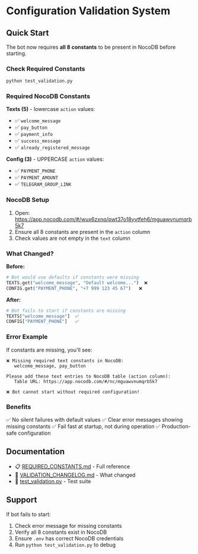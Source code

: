 # Configuration Validation System

## Quick Start

The bot now requires **all 8 constants** to be present in NocoDB before starting.

### Check Required Constants

```bash
python test_validation.py
```

### Required NocoDB Constants

**Texts (5)** - lowercase `action` values:
- ✅ `welcome_message`
- ✅ `pay_button`
- ✅ `payment_info`
- ✅ `success_message`
- ✅ `already_registered_message`

**Config (3)** - UPPERCASE `action` values:
- ✅ `PAYMENT_PHONE`
- ✅ `PAYMENT_AMOUNT`
- ✅ `TELEGRAM_GROUP_LINK`

### NocoDB Setup

1. Open: https://app.nocodb.com/#/wux6zxnq/pwt37o18yvtfeh6/mguawvnumqrb5k7
2. Ensure all 8 constants are present in the `action` column
3. Check values are not empty in the `text` column

### What Changed?

**Before:**
```python
# Bot would use defaults if constants were missing
TEXTS.get("welcome_message", "Default welcome...")  ❌
CONFIG.get("PAYMENT_PHONE", "+7 999 123 45 67")   ❌
```

**After:**
```python
# Bot fails to start if constants are missing
TEXTS["welcome_message"]  ✅
CONFIG["PAYMENT_PHONE"]   ✅
```

### Error Example

If constants are missing, you'll see:

```
❌ Missing required text constants in NocoDB:
   welcome_message, pay_button

Please add these text entries to NocoDB table (action column):
   Table URL: https://app.nocodb.com/#/nc/mguawvnumqrb5k7

❌ Bot cannot start without required configuration!
```

### Benefits

✅ No silent failures with default values
✅ Clear error messages showing missing constants
✅ Fail fast at startup, not during operation
✅ Production-safe configuration

## Documentation

- 📋 [REQUIRED_CONSTANTS.md](REQUIRED_CONSTANTS.md) - Full reference
- 📝 [VALIDATION_CHANGELOG.md](VALIDATION_CHANGELOG.md) - What changed
- 🧪 [test_validation.py](test_validation.py) - Test suite

## Support

If bot fails to start:
1. Check error message for missing constants
2. Verify all 8 constants exist in NocoDB
3. Ensure `.env` has correct NocoDB credentials
4. Run `python test_validation.py` to debug
